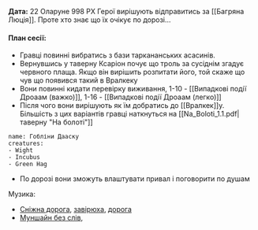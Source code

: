 **Дата:** 22 Оларуне 998 РХ
Герої вирішують відправитись за [[Багряна Люція]]. Проте хто знає що їх очікує по дорозі...

#### **План сесії:**
- Гравці повинні вибратись з бази таркананських асасинів.
- Вернувшись у таверну Ксаріон почує що троль за сусіднім згадує червного плаща. Якщо він вирішить розпитати його, той скаже що чув що появився такий в Вралкеку
- Вони повинні кидати перевірку виживання, 1-10 - [[Випадкові події Дроаам (важко)]], 1-16 - [[Випадкові події Дроаам (легко)]]
- Після чого вони вирішують як їм добратись до [[Вралкек]]у. Більшість з цих варіантів гравці наткнуться на [[Na_Boloti_1.1.pdf|таверну "На болоті"]]
```encounter 
name: Гобліни Дааску 
creatures: 
- Wight
- Incubus
- Green Hag
```
- По дорозі вони зможуть влаштувати привал і поговорити по душам

Музика:
- [Сніжна дорога](https://open.spotify.com/track/6SSjVwARTrXkCVVxSCUlwz?si=9c257f698d034d33), [завірюха](https://open.spotify.com/track/4D7NkekRsxhTKqxuSaHVtm?si=db66ef2ad75d4781), [дорога](https://open.spotify.com/track/0oobdA4tk8bHhwddD8jm81?si=kiybGtVqRyiwuD8k8R0TNg)
- [Муншайн без слів](https://youtu.be/GAZxEkuBhO8?si=LdCPlD7qEOM2UFJJ), 